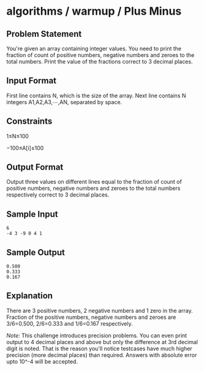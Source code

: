 # algorithms / warmup / Plus Minus
## Problem Statement
You're given an array containing integer values. You need to print the fraction of count of positive numbers, negative numbers and zeroes to the total numbers. Print the value of the fractions correct to 3 decimal places.

## Input Format
First line contains N, which is the size of the array. 
Next line contains N integers A1,A2,A3,⋯,AN, separated by space.

## Constraints 
1≤N≤100 

−100≤A\[i\]≤100

## Output Format
Output three values on different lines equal to the fraction of count of positive numbers, negative numbers and zeroes to the total numbers respectively correct to 3 decimal places.

## Sample Input
```
6
-4 3 -9 0 4 1      
```

## Sample Output
```
0.500
0.333
0.167
```

## Explanation
There are 3 positive numbers, 2 negative numbers and 1 zero in the array. 
Fraction of the positive numbers, negative numbers and zeroes are 3/6=0.500, 2/6=0.333 and 1/6=0.167 respectively.

*Note:* This challenge introduces precision problems. You can even print output to 4 decimal places and above but only the difference at 3rd decimal digit is noted. That is the reason you'll notice testcases have much higher precision (more decimal places) than required. 
Answers with absolute error upto 10^-4 will be accepted.
